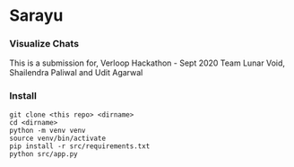 # Sarayu

### Visualize Chats

This is a submission for,
Verloop Hackathon - Sept 2020
Team Lunar Void, Shailendra Paliwal and Udit Agarwal


### Install

```
git clone <this repo> <dirname>
cd <dirname>
python -m venv venv
source venv/bin/activate
pip install -r src/requirements.txt
python src/app.py
```
